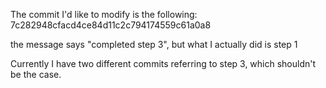 The commit I'd like to modify is the following:
7c282948cfacd4ce84d11c2c794174559c61a0a8

the message says "completed step 3", but what I actually did is step 1

Currently I have two different commits referring to step 3, which shouldn't be the case.
